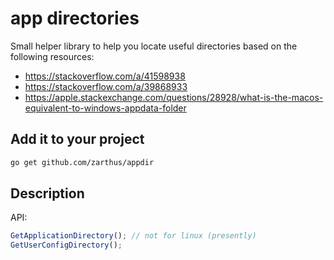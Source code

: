 # app directories

Small helper library to help you locate useful directories based on the following resources:

- https://stackoverflow.com/a/41598938
- https://stackoverflow.com/a/39868933
- https://apple.stackexchange.com/questions/28928/what-is-the-macos-equivalent-to-windows-appdata-folder

## Add it to your project

```bash
go get github.com/zarthus/appdir
```

## Description

API:

```js
GetApplicationDirectory(); // not for linux (presently)
GetUserConfigDirectory();
```
